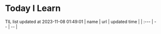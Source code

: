 # Today I Learn 
TIL list updated at 2023-11-08 01:49:01
| name | url | updated time |
| :--- | -- | -- |
